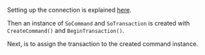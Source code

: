 Setting up the connection is explained [here][1].

Then an instance of `SoCommand` and `SoTransaction` is created with `CreateCommand()` and `BeginTransaction()`.

Next, is to assign the transaction to the created command instance.

<!-- Referenced links -->
[1]: ../create-connection.md
